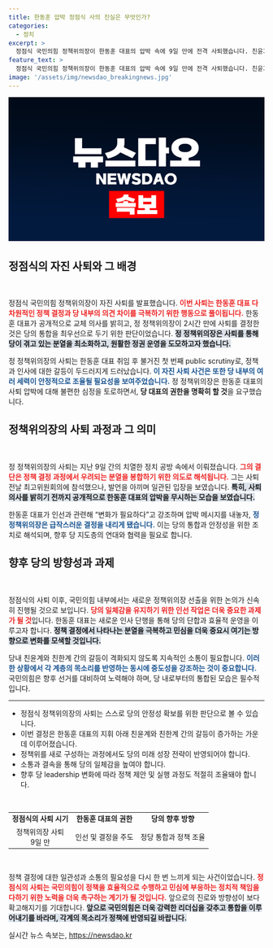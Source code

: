```yaml
---
title: 한동훈 압박 정점식 사의 진실은 무엇인가?
categories:
  - 정치
excerpt: >
  정점식 국민의힘 정책위의장이 한동훈 대표의 압박 속에 9일 만에 전격 사퇴했습니다. 친윤과 친한의 갈등이 드러난 이번 사태는 당의 내홍을 암시하며, 변화의 바람을 예고합니다. 클릭해서 더 알아보세요!
feature_text: >
  정점식 국민의힘 정책위의장이 한동훈 대표의 압박 속에 9일 만에 전격 사퇴했습니다. 친윤과 친한의 갈등이 드러난 이번 사태는 당의 내홍을 암시하며, 변화의 바람을 예고합니다. 클릭해서 더 알아보세요!
image: '/assets/img/newsdao_breakingnews.jpg'
---
```


<p><img src="/assets/img/newsdao_breakingnews.jpg" alt="koreaapp 속보" /></p>

<h2 data-ke-size="size26">정점식의 자진 사퇴와 그 배경</h2>

<p data-ke-size="size16">&nbsp;</p>

<p>정점식 국민의힘 정책위의장이 자진 사퇴를 발표했습니다. <b><span style="color: #ee2323;">이번 사퇴는 한동훈 대표 다차원적인 정책 결정과 당 내부의 의견 차이를 극복하기 위한 행동으로 풀이됩니다.</span></b> 한동훈 대표가 공개적으로 교체 의사를 밝히고, 정 정책위의장이 2시간 만에 사퇴를 결정한 것은 당의 통합을 최우선으로 두기 위한 판단이었습니다. <b><span style="background-color: #21538527;">정 정책위의장은 사퇴를 통해 당이 겪고 있는 분열을 최소화하고, 원활한 정권 운영을 도모하고자 했습니다.</span></b></p>

<p>정 정책위의장의 사퇴는 한동훈 대표 취임 후 불거진 첫 번째 public scrutiny로, 정책과 인사에 대한 갈등이 두드러지게 드러났습니다. <b><span style="color: #1a5490;">이 자진 사퇴 사건은 또한 당 내부의 여러 세력이 안정적으로 조율될 필요성을 보여주었습니다.</span></b> 정 정책위의장은 한동훈 대표의 사퇴 압박에 대해 불편한 심정을 토로하면서, <b>당 대표의 권한을 명확히 할 것</b>을 요구했습니다.</p>

<h2 data-ke-size="size26">정책위의장의 사퇴 과정과 그 의미</h2>

<p data-ke-size="size16">&nbsp;</p>

<p>정 정책위의장의 사퇴는 지난 9일 간의 치열한 정치 공방 속에서 이뤄졌습니다. <b><span style="color: #ee2323;">그의 결단은 정책 결정 과정에서 우려되는 분열을 봉합하기 위한 의도로 해석됩니다.</span></b> 그는 사퇴 전날 최고위원회의에 참석했으나, 발언을 아끼며 일관된 입장을 보였습니다. <b><span style="background-color: #21538527;">특히, 사퇴 의사를 밝히기 전까지 공개적으로 한동훈 대표의 압박을 무시하는 모습을 보였습니다.</span></b></p>

<p>한동훈 대표가 인선과 관련해 “변화가 필요하다”고 강조하며 압박 메시지를 내놓자, <b><span style="color: #1a5490;">정 정책위의장은 급작스러운 결정을 내리게 됐습니다.</span></b> 이는 당의 통합과 안정성을 위한 조치로 해석되며, 향후 당 지도층의 연대와 협력을 필요로 합니다.</p>

<h2 data-ke-size="size26">향후 당의 방향성과 과제</h2>

<p data-ke-size="size16">&nbsp;</p>

<p>정점식의 사퇴 이후, 국민의힘 내부에서는 새로운 정책위의장 선출을 위한 논의가 신속히 진행될 것으로 보입니다. <b><span style="color: #ee2323;">당의 일체감을 유지하기 위한 인선 작업은 더욱 중요한 과제가 될 것</span></b>입니다. 한동훈 대표는 새로운 인사 단행을 통해 당의 단합과 효율적 운영을 이루고자 합니다. <b><span style="background-color: #21538527;">정책 결정에서 나타나는 분열을 극복하고 민심을 더욱 중요시 여기는 방향으로 변화를 모색할 것입니다.</span></b></p>

<p>당내 친윤계와 친한계 간의 갈등이 격화되지 않도록 지속적인 소통이 필요합니다. <b><span style="color: #1a5490;">이러한 상황에서 각 계층의 목소리를 반영하는 동시에 중도성을 강조하는 것이 중요합니다.</span></b> 국민의힘은 향후 선거를 대비하여 노력해야 하며, 당 내로부터의 통합된 모습은 필수적입니다.</p>

<hr/>

<ul>
<li>정점식 정책위의장의 사퇴는 스스로 당의 안정성 확보를 위한 판단으로 볼 수 있습니다.</li>
<li>이번 결정은 한동훈 대표의 지휘 아래 친윤계와 친한계 간의 갈등이 증가하는 가운데 이루어졌습니다.</li>
<li>정책위를 새로 구성하는 과정에서도 당의 미래 성장 전략이 반영되어야 합니다.</li>
<li>소통과 결속을 통해 당의 일체감을 높여야 합니다.</li>
<li>향후 당 leadership 변화에 따라 정책 제안 및 실행 과정도 적절히 조율돼야 합니다.</li>
</ul>

<p data-ke-size="size16">&nbsp;</p>

<table style="width: 100%;">
<tr>
<td style="text-align: center; height: 17px;"><b>정점식의 사퇴 시기</b></td>
<td style="text-align: center; height: 17px;"><b>한동훈 대표의 권한</b></td>
<td style="text-align: center; height: 17px;"><b>당의 향후 방향</b></td>
</tr>
<tr>
<td style="text-align: center; height: 17px;">정책위의장 사퇴<br/>9일 만</td>
<td style="text-align: center; height: 17px;">인선 및 결정을 주도</td>
<td style="text-align: center; height: 17px;">정당 통합과 정책 조율</td>
</tr>
</table>

<p data-ke-size="size16">&nbsp;</p>

<p>정책 결정에 대한 일관성과 소통의 필요성을 다시 한 번 느끼게 되는 사건이었습니다. <b><span style="color: #ee2323;">정점식의 사퇴는 국민의힘이 정책을 효율적으로 수행하고 민심에 부응하는 정치적 책임을 다하기 위한 노력을 더욱 촉구하는 계기가 될 것입니다.</span></b> 앞으로의 진로와 방향성이 보다 확고해지기를 기대합니다. <b><span style="background-color: #21538527;">앞으로 국민의힘은 더욱 강력한 리더십을 갖추고 통합을 이루어내기를 바라며, 각계의 목소리가 정책에 반영되길 바랍니다.</span></b></p>
실시간 뉴스 속보는, <a href="https://newsdao.kr" rel="dofollow">https://newsdao.kr</a>


